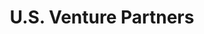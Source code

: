---
layout: firm_page
title: "U.S. Venture Partners"
id: "usvp.com"
permalink: "/usventurepartnersusvp.com/"
website: "https://www.usvp.com"
offices: "Menlo Park (United States)"
investment_stages: "Series A, Series B"
portfolio_companies: "Box, Cato Networks, Edgewise, Epsagon, Happy Returns, HotelTonight, Human Interest, Imperva, Inari Medical, Inspire Medical Systems, Intersect ENT, Kenna, Medigate, MeetMe, Omada Health, Pluto TV, Primary, Smartling, Supplyframe, Standard Bariatrics, ThreatMetrix, Trunk Club, Trusteer, Yammer"
portfolio_link: "https://www.usvp.com/portfolio"
investment_markets: "Cybersecurity, Enterprise software, Consumer, Healthcare"
founded_year: "1981"
description: "U.S. Venture Partners (USVP) is a leading Silicon Valley venture capital firm partnering with entrepreneurs to transform their ideas into world-changing companies. USVP focuses on early-stage startups transforming cybersecurity, enterprise software, consumer, and healthcare sectors. The firm's team consists of experienced investors and executives who provide comprehensive support to portfolio companies."
linkedin: "https://www.linkedin.com/company/u.s.-venture-partners/"
twitter: "https://twitter.com/USVP_"
instagram: ""
team_page: "https://www.usvp.com/team/"
investor_type: "Venture Capital"
crunchbase: "https://www.crunchbase.com/organization/us-venture-partners"
pitchbook: "https://pitchbook.com/profiles/investor/11318-77"

# SEO Optimization
meta_title: "U.S. Venture Partners - VC Firm - projectstartups.com"
meta_description: "U.S. Venture Partners, U.S. Venture Partners (USVP) is a leading Silicon Valley venture capital firm partnering with entrepreneurs to transform their ideas into world-changi..."
meta_keywords: "U.S. Venture Partners, Cybersecurity, Enterprise software, Consumer, Healthcare, VC firm, venture capital, startup investor, projectstartups.com"
canonical_url: "https://vc.projectstartups.com/usventurepartnersusvp.com/"
---